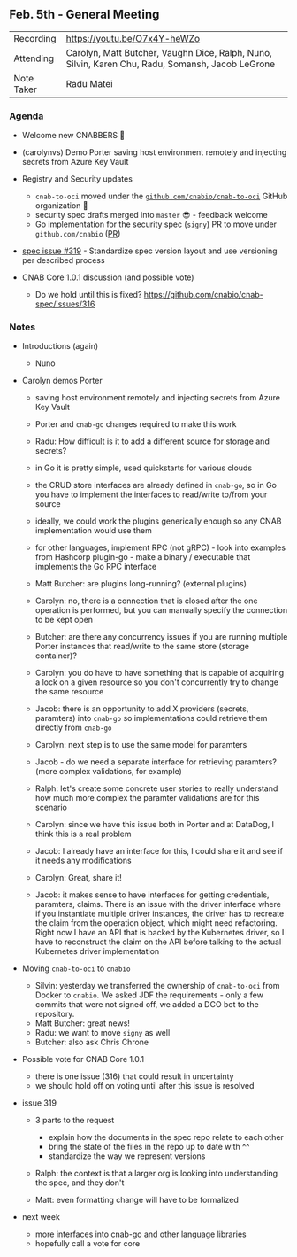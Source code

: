 ## Feb. 5th - General Meeting

|  |  | 
| -------- | -------- |
| Recording  | https://youtu.be/O7x4Y-heWZo |
| Attending  | Carolyn, Matt Butcher, Vaughn Dice, Ralph, Nuno, Silvin, Karen Chu, Radu, Somansh, Jacob LeGrone |
| Note Taker | Radu Matei |

### Agenda

- Welcome new CNABBERS 🦀
- (carolynvs) Demo Porter saving host environment remotely and injecting secrets from Azure Key Vault
- Registry and Security updates
    - `cnab-to-oci` moved under the [`github.com/cnabio/cnab-to-oci`](https://github.com/cnabio/cnab-to-oci) GitHub organization 🎉
    - security spec drafts merged into `master` 😎 - feedback welcome
    - Go implementation for the security spec (`signy`) PR to move under `github.com/cnabio` ([PR](https://github.com/engineerd/signy/pull/42))

- [spec issue #319](https://github.com/cnabio/cnab-spec/issues/319) - Standardize spec version layout and use versioning per described process
- CNAB Core 1.0.1 discussion (and possible vote)
    - Do we hold until this is fixed? https://github.com/cnabio/cnab-spec/issues/316

### Notes

- Introductions (again)
    - Nuno
- Carolyn demos Porter
    - saving host environment remotely and injecting secrets from Azure Key Vault
    - Porter and `cnab-go` changes required to make this work
    - Radu: How difficult is it to add a different source for storage and secrets?
    - in Go it is pretty simple, used quickstarts for various clouds
    - the CRUD store interfaces are already defined in `cnab-go`, so in Go you have to implement the interfaces to read/write to/from your source
    - ideally, we could work the plugins  generically enough so any CNAB implementation would use them
    - for other languages, implement RPC (not gRPC) - look into examples from Hashcorp plugin-go - make a binary / executable that implements the Go RPC interface
    - Matt Butcher: are plugins long-running? (external plugins)
    - Carolyn: no, there is a connection that is closed after the one operation is performed, but you can manually specify the connection to be kept open
    - Butcher: are there any concurrency issues if you are running multiple Porter instances that read/write to the same store (storage container)?
    - Carolyn: you do have to have something that is capable of acquiring a lock on a given resource so you don't concurrently try to change the same resource
    
    - Jacob: there is an opportunity to add X providers (secrets, paramters) into `cnab-go` so implementations could retrieve them directly from `cnab-go`
    - Carolyn: next step is to use the same model for paramters
    - Jacob - do we need a separate interface for retrieving paramters? (more complex validations, for example)
    - Ralph: let's create some concrete user stories to really understand how much more complex the paramter validations are for this scenario
    - Carolyn: since we have this issue both in Porter and at DataDog, I think this is a real problem
    - Jacob: I already have an interface for this, I could share it and see if it needs any modifications
    - Carolyn: Great, share it!
    - Jacob: it makes sense to have interfaces for getting credentials, paramters, claims. There is an issue with the driver interface where if you instantiate multiple driver instances, the driver has to recreate the claim from the operation object, which might need refactoring. Right now I have an API that is backed by the Kubernetes driver, so I have to reconstruct the claim on the API before talking to the actual Kubernetes driver implementation

- Moving `cnab-to-oci` to `cnabio`
    - Silvin: yesterday we transferred the ownership of `cnab-to-oci` from Docker to `cnabio`. We asked JDF the requirements - only a few commits that were not signed off, we added a DCO bot to the repository.
    - Matt Butcher: great news! 
    - Radu: we want to move `signy` as well
    - Butcher: also ask Chris Chrone

- Possible vote for CNAB Core 1.0.1
    - there is one issue (316) that could result in uncertainty
    - we should hold off on voting until after this issue is resolved

- issue 319
    - 3 parts to the request
        - explain how the documents in the spec repo relate to each other
        - bring the state of the files in the repo up to date with ^^
        - standardize the way we represent versions
    
    - Ralph: the context is that a larger org is looking into understanding the spec, and they don't
    - Matt: even formatting change will have to be formalized

- next week
    - more interfaces into cnab-go and other language libraries
    - hopefully call a vote for core
